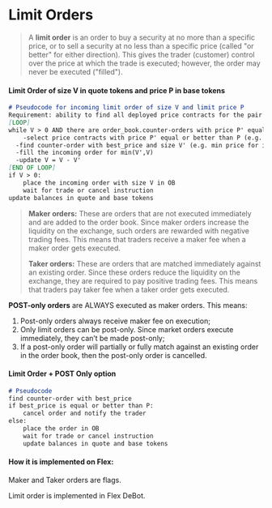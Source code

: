 # Limit Orders

> A **limit order** is an order to buy a security at no more than a specific price, or to sell a security at no less than a specific price (called "or better" for either direction). This gives the trader (customer) control over the price at which the trade is executed; however, the order may never be executed ("filled").

#### Limit Order of size V in quote tokens and price P in base tokens

```markdown
# Pseudocode for incoming limit order of size V and limit price P
Requirement: ability to find all deployed price contracts for the pair -> order_book
[LOOP] 
while V > 0 AND there are order_book.counter-orders with price P' equal or better than P:
	-select price contracts with price P' equal or better than P (e.g. P' <= P for incoming buy order)
  -find counter-order with best_price and size V' (e.g. min price for incoming buy order)
  -fill the incoming order for min(V',V)
  -update V = V - V'
[END OF LOOP]
if V > 0:
	place the incoming order with size V in OB
	wait for trade or cancel instruction
update balances in quote and base tokens
```

> **Maker orders:** These are orders that are not executed immediately and are added to the order book. Since maker orders increase the liquidity on the exchange, such orders are rewarded with negative trading fees. This means that traders receive a maker fee when a maker order gets executed.&#x20;
>
> **Taker orders:** These are orders that are matched immediately against an existing order. Since these orders reduce the liquidity on the exchange, they are required to pay positive trading fees. This means that traders pay taker fee when a taker order gets executed.

**POST-only orders** are ALWAYS executed as maker orders. This means:

1. Post-only orders always receive maker fee on execution;
2. Only limit orders can be post-only. Since market orders execute immediately, they can’t be made post-only;
3. If a post-only order will partially or fully match against an existing order in the order book, then the post-only order is cancelled.

#### Limit Order + POST Only option

```markdown
# Pseudocode
find counter-order with best_price
if best_price is equal or better than P:
    cancel order and notify the trader
else:
    place the order in OB
    wait for trade or cancel instruction
    update balances in quote and base tokens
```

#### How it is implemented on Flex:

Maker and Taker orders are flags.

Limit order is implemented in Flex DeBot.

